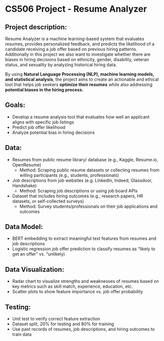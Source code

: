 # CS506 Project - Resume Analyzer

## Project description:
Resume Analyzer is a machine learning-based system that evaluates resumes, provides personalized feedback, and predicts the likelihood of a candidate receiving a job offer based on previous hiring patterns. Additionally in this project we also want to investigate whether there are biases in hiring decisions based on ethnicity, gender, disability, veteran status, and sexuality by analyzing historical hiring data.

By using **Natural Language Processing (NLP), machine learning models, and statistical analysis**, the project aims to create an actionable and ethical tool that helps job seekers **optimize their resumes** while also addressing **potential biases in the hiring process.**

## Goals:
- Develop a resume analysis tool that evaluates how well an applicant aligns with specific job listings
- Predict job offer likelihood
- Analyze potential bias in hiring decisions
  
## Data:
- Resumes from public resume library/ database (e.g., Kaggle, Resume.io, OpenResume)
  - Method: Scraping public resume datasets or collecting resumes from willing participants (e.g., students, professionals)
- Job descriptions from job websites (e.g. LinkedIn, Indeed, Glassdoor, Handshake)
  - Method: Scraping job descriptions or using job board APIs
- Dataset that includes hiring outcomes (e.g., research papers, HR datasets, or self-collected surveys)
  - Method: Survey students/professionals on their job applications and outcomes  

## Data Model:
- BERT embedding to extract meaningful text features from resumes and job descriptions
- Logistic regression job offer prediction to classify resumes as “likely to get an offer” vs. “unlikely)
## Data Visualization: 
- Radar chart  to visualize strengths and weaknesses of resumes based on key metrics such as skill match, experience, education, etc.
- Scatter plots to show feature importance vs. job offer probability
## Testing: 
- Unit test to verify correct feature extraction
- Dataset split, 20% for testing and 80% for training
- Use past records of resumes, job descriptions, and hiring outcomes to train data


